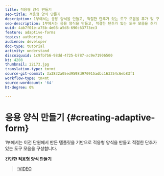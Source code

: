 ```yaml
---
title: 적응형 양식 만들기
seo-title: 적응형 양식 만들기
description: 1부에서는 응용 양식을 만들고, 적절한 단추가 있는 도구 모음을 추가 및 구성합니다.
seo-description: 1부에서는 응용 양식을 만들고, 적절한 단추가 있는 도구 모음을 추가 및 구성합니다.
uuid: 4ab7f01e-a75b-4e08-a5d8-690c63773ec3
feature: adaptive-forms
topics: authoring
audience: developer
doc-type: tutorial
activity: understand
discoiquuid: 1c9fb7b6-98dd-4725-b787-ac9e71906500
kt: 4208
thumbnail: 22173.jpg
translation-type: tm+mt
source-git-commit: 3a3832a05ed9598d970915adbc163254c6eb83f1
workflow-type: tm+mt
source-wordcount: '64'
ht-degree: 0%

---
```



# 응용 양식 만들기 {#creating-adaptive-form}

1부에서는 이전 단원에서 만든 템플릿을 기반으로 적응형 양식을 만들고 적절한 단추가 있는 도구 모음을 구성합니다.

**간단한 적응형 양식 만들기**

>[!VIDEO](https://video.tv.adobe.com/v/22173/quality=9)
